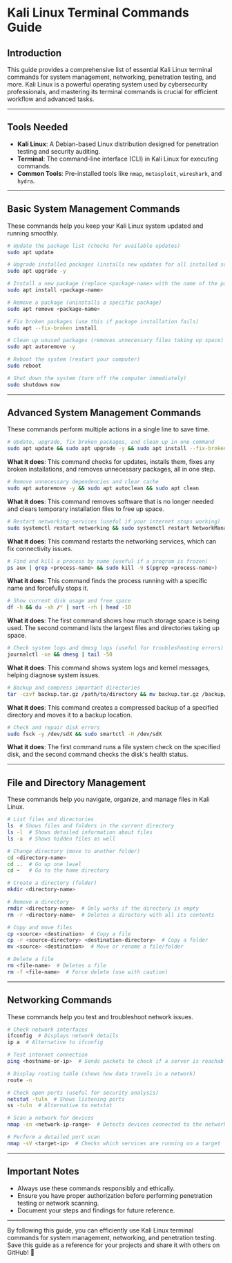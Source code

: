 # Kali Linux Terminal Commands Guide

## Introduction
This guide provides a comprehensive list of essential Kali Linux terminal commands for system management, networking, penetration testing, and more. Kali Linux is a powerful operating system used by cybersecurity professionals, and mastering its terminal commands is crucial for efficient workflow and advanced tasks.

---

## Tools Needed
- **Kali Linux**: A Debian-based Linux distribution designed for penetration testing and security auditing.
- **Terminal**: The command-line interface (CLI) in Kali Linux for executing commands.
- **Common Tools**: Pre-installed tools like `nmap`, `metasploit`, `wireshark`, and `hydra`.

---

## Basic System Management Commands
These commands help you keep your Kali Linux system updated and running smoothly.

```bash
# Update the package list (checks for available updates)
sudo apt update

# Upgrade installed packages (installs new updates for all installed software)
sudo apt upgrade -y

# Install a new package (replace <package-name> with the name of the package you want)
sudo apt install <package-name>

# Remove a package (uninstalls a specific package)
sudo apt remove <package-name>

# Fix broken packages (use this if package installation fails)
sudo apt --fix-broken install

# Clean up unused packages (removes unnecessary files taking up space)
sudo apt autoremove -y

# Reboot the system (restart your computer)
sudo reboot

# Shut down the system (turn off the computer immediately)
sudo shutdown now
```

---

## Advanced System Management Commands
These commands perform multiple actions in a single line to save time.

```bash
# Update, upgrade, fix broken packages, and clean up in one command
sudo apt update && sudo apt upgrade -y && sudo apt install --fix-broken -y && sudo apt autoremove -y
```
**What it does**: This command checks for updates, installs them, fixes any broken installations, and removes unnecessary packages, all in one step.

```bash
# Remove unnecessary dependencies and clear cache
sudo apt autoremove -y && sudo apt autoclean && sudo apt clean
```
**What it does**: This command removes software that is no longer needed and clears temporary installation files to free up space.

```bash
# Restart networking services (useful if your internet stops working)
sudo systemctl restart networking && sudo systemctl restart NetworkManager
```
**What it does**: This command restarts the networking services, which can fix connectivity issues.

```bash
# Find and kill a process by name (useful if a program is frozen)
ps aux | grep <process-name> && sudo kill -9 $(pgrep <process-name>)
```
**What it does**: This command finds the process running with a specific name and forcefully stops it.

```bash
# Show current disk usage and free space
df -h && du -sh /* | sort -rh | head -10
```
**What it does**: The first command shows how much storage space is being used. The second command lists the largest files and directories taking up space.

```bash
# Check system logs and dmesg logs (useful for troubleshooting errors)
journalctl -xe && dmesg | tail -50
```
**What it does**: This command shows system logs and kernel messages, helping diagnose system issues.

```bash
# Backup and compress important directories
tar -czvf backup.tar.gz /path/to/directory && mv backup.tar.gz /backup/location/
```
**What it does**: This command creates a compressed backup of a specified directory and moves it to a backup location.

```bash
# Check and repair disk errors
sudo fsck -y /dev/sdX && sudo smartctl -H /dev/sdX
```
**What it does**: The first command runs a file system check on the specified disk, and the second command checks the disk's health status.

---

## File and Directory Management
These commands help you navigate, organize, and manage files in Kali Linux.

```bash
# List files and directories
ls  # Shows files and folders in the current directory
ls -l  # Shows detailed information about files
ls -a  # Shows hidden files as well

# Change directory (move to another folder)
cd <directory-name>
cd ..  # Go up one level
cd ~   # Go to the home directory

# Create a directory (folder)
mkdir <directory-name>

# Remove a directory
rmdir <directory-name>  # Only works if the directory is empty
rm -r <directory-name>  # Deletes a directory with all its contents

# Copy and move files
cp <source> <destination>  # Copy a file
cp -r <source-directory> <destination-directory>  # Copy a folder
mv <source> <destination>  # Move or rename a file/folder

# Delete a file
rm <file-name>  # Deletes a file
rm -f <file-name>  # Force delete (use with caution)
```

---

## Networking Commands
These commands help you test and troubleshoot network issues.

```bash
# Check network interfaces
ifconfig  # Displays network details
ip a  # Alternative to ifconfig

# Test internet connection
ping <hostname-or-ip>  # Sends packets to check if a server is reachable

# Display routing table (shows how data travels in a network)
route -n

# Check open ports (useful for security analysis)
netstat -tuln  # Shows listening ports
ss -tuln  # Alternative to netstat

# Scan a network for devices
nmap -sn <network-ip-range>  # Detects devices connected to the network

# Perform a detailed port scan
nmap -sV <target-ip>  # Checks which services are running on a target
```

---

## Important Notes
- Always use these commands responsibly and ethically.
- Ensure you have proper authorization before performing penetration testing or network scanning.
- Document your steps and findings for future reference.

---

By following this guide, you can efficiently use Kali Linux terminal commands for system management, networking, and penetration testing. Save this guide as a reference for your projects and share it with others on GitHub! 🚀
